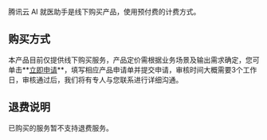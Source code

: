腾讯云 AI 就医助手是线下购买产品，使用预付费的计费方式。
## 购买方式
本产品目前仅提供线下购买服务，产品定价需根据业务场景及输出需求确定，您可单击**[立即申请](https://cloud.tencent.com/apply/p/cuqjxr9mhqr)**，填写相应产品申请单并提交申请，审核时间大概需要3个工作日，审核通过后，我们将有专人与您联系进行详细沟通。
## 退费说明
已购买的服务暂不支持退费服务。

